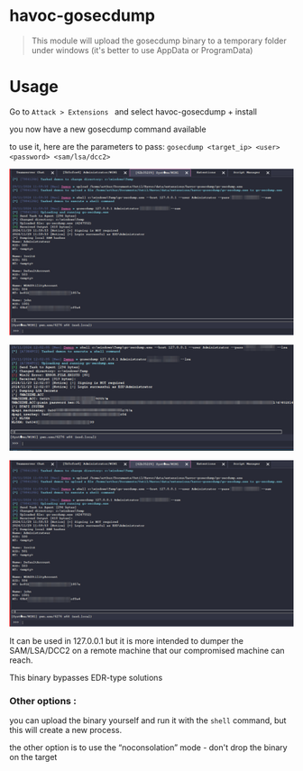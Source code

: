 # havoc-gosecdump

>This module will upload the gosecdump binary to a temporary folder under windows  (it's better to use AppData or ProgramData)

# Usage

Go to `Attack > Extensions ` and select havoc-gosecdump + install

you now have a new gosecdump command available


to use it, here are the parameters to pass: `gosecdump <target_ip> <user> <password> <sam/lsa/dcc2>`


![demo nt](img/poc.png)


![demo lsa](img/lsa.png)

![demo dcc2](img/poc.png)


It can be used in 127.0.0.1 but it is more intended to dumper the SAM/LSA/DCC2 on a remote machine that our compromised machine can reach.

This binary bypasses EDR-type solutions


### Other options : 

you can upload the binary yourself and run it with the `shell` command, but this will create a new process.

the other option is to use the “noconsolation” mode - don't drop the binary on the target 
